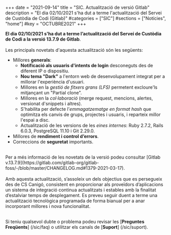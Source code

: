+++
date        = "2021-09-14"
title       = "SIC. Actualització de versió Gitlab"
description = "El dia 02/10/2021 s'ha dut a terme l'actualització del Servei de Custòdia de Codi (Gitlab)"
#categories  = ["SIC"]
#sections    = ["Notícies", "home"]
#key         = "OCTUBRE2021"
+++

**El dia 02/10/2021 s'ha dut a terme l’actualització del Servei de Custòdia de Codi a la versió 13.7.9 de Gitlab**.
<br>
<br>
Les principals novetats d'aquesta actualització són les següents:
<br>

* Millores **generals**:
    * **Notificació als usuaris d'intents de login** desconeguts des de diferent IP o dispositiu.
    * **Nou tema "Dark"** a l'entorn web de desenvolupament integrat per a millorar l'experiència d'usuari.
	* Millores en la *gestió de fitxers grans (LFS)* permetent excloure'ls mitjançant un "Partial clone".
	* Millores en la *col·laboració* (merge request, mencions, alertes, versionat d'snippets i altres).
	* S'habilita per defecte l'*emmagatzematge en format hash* que optimitza els canvis de grups, projectes i usuaris, i reparteix millor l'espai a disc.
    * Actualització de les versions de les *eines internes*: Ruby 2.7.2, Rails 6.0.3, PostgreSQL 11.10 i Git 2.29.0.
* Millores de **rendiment i control d’errors**.
* Correccions de **seguretat** importants.

<br>
Per a més informació de les novetats de la versió podeu consultar [Gitlab v.13.7.9](https://gitlab.com/gitlab-org/gitlab-foss/-/blob/master/CHANGELOG.md#1379-2021-03-17).
<br>
<br>
Amb aquesta actualització, s’assoleix un dels objectius que es persegueix des de CS Canigó, consistent en proporcionar als
proveïdors d’aplicacions un sistema de integració continua actualitzats i estables amb la finalitat d’estalviar temps de desplegament.
Es preveu seguir duent a terme una actualització tecnològica programada de forma bianual per a anar incorporant
millores i nova funcionalitat.
<br>
<br>

Si teniu qualsevol dubte o problema podeu revisar les [**Preguntes Freqüents**] (/sic/faq) o utilitzar els canals de [**Suport**] (/sic/suport).